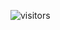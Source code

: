 ![visitors](${Mysthogann}.${Mysthogann},https://visitor-badge.glitch.me/badge?page_id=page.id&left_color=green&right_color=red)
